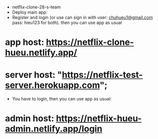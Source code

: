 - netflix-clone-28-s-team
- Deploy main app: 
- Register and login (or use can sign in with user: chuhueu1@gmail.com pass: hieu123 for both). then you can use app as usual
# app host:  https://netflix-clone-hueu.netlify.app/

# server host: "https://netflix-test-server.herokuapp.com";

- You have to login, then you can use app as usual:
# admin host:  https://netflix-hueu-admin.netlify.app/login
